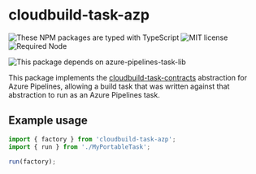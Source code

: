 # cloudbuild-task-azp

![These NPM packages are typed with TypeScript](https://img.shields.io/npm/types/cloudbuild-task-azp)
![MIT license](https://img.shields.io/npm/l/cloudbuild-task-azp)
![Required Node](https://img.shields.io/node/v/cloudbuild-task-azp)

![This package depends on azure-pipelines-task-lib](https://img.shields.io/github/package-json/dependency-version/aarnott/cloudbuild-task/azure-pipelines-task-lib?filename=cloudbuild-task-azp%2Fpackage.json)

This package implements the [cloudbuild-task-contracts](https://www.npmjs.com/package/cloudbuild-task-contracts) abstraction
for Azure Pipelines, allowing a build task that was written against that abstraction to run as an Azure Pipelines task.

## Example usage

```ts
import { factory } from 'cloudbuild-task-azp';
import { run } from './MyPortableTask';

run(factory);
```
